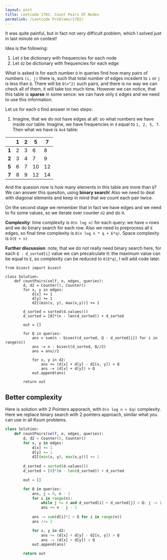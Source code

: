 ```yaml
---
layout: post
title: Leetcode 1782. Count Pairs Of Nodes
permalink: /Leetcode Problems/1782/
---
```


It was quite painful, but in fact not very difficult problem, which I solved just in last minute on contest!

Idea is the following:
1. Let `d` be dictionary with frequencies for each node
2. Let `d2` be dictionary with frequencies for each edge

What is asked is for each number `Q` in queries find how many pairs of numbers `(i, j)` there is, such that total number of edges incedent to `i` or `j` is less than `Q`. There will be `O(n^2)` such pairs, and there is no way we can check all of them, it will take too much time. However we can notice, that this table is **sparse** in some sence: we can have only `E` edges and we need to use this information.

Let us for each `Q` find answer in two steps:
1. Imagine, that we do not have edges at all: so what numbers we have inside our table: Imagine, we have frequencies in `d` equal to `1, 2, 5, 7`. Then what we have is `4x4` table:

|   | 1 | 2 | 5  | 7  |
|---|---|---|----|----|
| **1** | 2 | 3 | 6  | 8  |
|**2** | 3 | 4 | 7  | 9  |
| **5**| 6 | 7 | 10 | 12 |
| **7** | 8 | 9 | 12 | 14 |

And the quesion now is how many elements in this table are more than `Q`? We can answer this quesiton, using **binary search**! Also we need to deal with diagonal elements and keep in mind that we count each pair twice.

On the second stage we remember that in fact we have edges and we need to fix some values, so we iterate over counter `d2` and do it.

**Complexity**: time complexity is `O(n log n)` for each query: we have `n` rows and we do binary search for each row. Also we need to preprocess all `E` edges, so final time complexity is `O(n log n * q + E*q)`. Space complexity is `O(E + n)`

**Further discussion**: note, that we do not really need binary search here, for each `Q - d_sorted[i]` value we can precalculate it: the maximum value can be equal to `E`, so complexity can be reduced to `O(E*q)`, I will add code later.

```
from bisect import bisect

class Solution:
    def countPairs(self, n, edges, queries):
        d, d2 = Counter(), Counter()
        for x, y in edges:
            d[x] += 1
            d[y] += 1
            d2[(min(x, y), max(x,y))] += 1
   
        d_sorted = sorted(d.values())
        d_sorted = [0]*(n - len(d_sorted)) + d_sorted

        out = []

        for Q in queries:
            ans = sum(n - bisect(d_sorted, Q - d_sorted[i]) for i in range(n))
            ans -= n - bisect(d_sorted, Q//2)
            ans = ans//2

            for x, y in d2:
                ans += (d[x] + d[y] - d2[x, y]) > Q
                ans -= (d[x] + d[y]) > Q
            out.append(ans)

        return out
```

## Better complexity
Here is solution with 2 Pointers apporach, with `O(n log n + Eq)` complexity. Here we replace binary search with 2 pointers approach, similar what you can use in all Ksum problems.

```python
class Solution:
    def countPairs(self, n, edges, queries):
        d, d2 = Counter(), Counter()
        for x, y in edges:
            d[x] += 1
            d[y] += 1
            d2[(min(x, y), max(x,y))] += 1
   
        d_sorted = sorted(d.values())
        d_sorted = [0]*(n - len(d_sorted)) + d_sorted

        out = []

        for Q in queries:
            ans, j = 0, n - 1
            for i in range(n):
                while j >= 0 and d_sorted[i] + d_sorted[j] > Q: j -= 1
                ans += n - j - 1
            
            ans -= sum(d[i]*2 > Q for i in range(n))
            ans //= 2

            for x, y in d2:
                ans += (d[x] + d[y] - d2[x, y]) > Q
                ans -= (d[x] + d[y]) > Q
            out.append(ans)

        return out
```